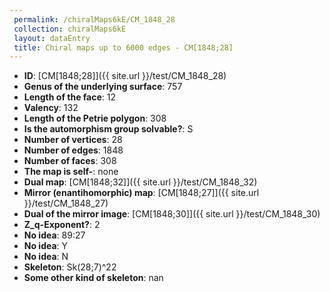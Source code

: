```yaml
--- 
 permalink: /chiralMaps6kE/CM_1848_28 
 collection: chiralMaps6kE
 layout: dataEntry
 title: Chiral maps up to 6000 edges - CM[1848;28]
---
```


- **ID**: [CM[1848;28]]({{ site.url }}/test/CM_1848_28)
- **Genus of the underlying surface**: 757
- **Length of the face**: 12
- **Valency**: 132
- **Length of the Petrie polygon**: 308
- **Is the automorphism group solvable?**: S
- **Number of vertices**: 28
- **Number of edges**: 1848
- **Number of faces**: 308
- **The map is self-**: none
- **Dual map**: [CM[1848;32]]({{ site.url }}/test/CM_1848_32)
- **Mirror (enantihomorphic) map**: [CM[1848;27]]({{ site.url }}/test/CM_1848_27)
- **Dual of the mirror image**: [CM[1848;30]]({{ site.url }}/test/CM_1848_30)
- **Z_q-Exponent?**: 2
- **No idea**:  89:27
- **No idea**: Y
- **No idea**: N
- **Skeleton**: Sk(28;7)^22
- **Some other kind of skeleton**: nan
